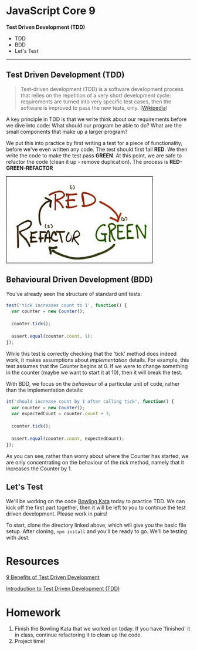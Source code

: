 # JavaScript Core 9

**Test Driven Development (TDD)**

- TDD
- BDD
- Let's Test
---

## Test Driven Development (TDD)
> Test-driven development (TDD) is a software development process that relies on the repetition of a very short development cycle: requirements are turned into very specific test cases, then the software is improved to pass the new tests, only. ([Wikipedia](https://en.wikipedia.org/wiki/Test-driven_development))

A key principle in TDD is that we write think about our requirements before we dive into code: What should our program be able to do? What are the small components that make up a larger program?

We put this into practice by first writing a test for a piece of functionality,
before we've even written any code. The test should first fail **RED**. We then
write the code to make the test pass **GREEN**. At this point, we are safe to
refactor the code (clean it up - remove duplication). The process is
**RED-GREEN-REFACTOR**

![rgr](../assets/red_green_refactor.jpg)

## Behavioural Driven Development (BDD)

You've already seen the structure of standard unit tests:

```js
test('tick increases count to 1', function() {
  var counter = new Counter();

  counter.tick();

  assert.equal(counter.count, 1);
});
```

While this test is correctly checking that the 'tick' method does indeed work,
it makes assumptions about *implementation* details. For example, this test
assumes that the Counter begins at 0. If we were to change something in the
counter (maybe we want to start it at 10), then it will break the test.

With BDD, we focus on the *behaviour* of a particular unit of code, rather than
the implementation details:

```js
it('should increase count by 1 after calling tick', function() {
  var counter = new Counter();
  var expectedCount = counter.count + 1;

  counter.tick();

  assert.equal(counter.count, expectedCount);
});
```

As you can see, rather than worry about where the Counter has started, we are
only concentrating on the behaviour of the *tick* method, namely that it
increases the Counter by 1.


## Let's Test

We'll be working on the code [Bowling
Kata](https://github.com/CodeYourFuture/bowling-tdd) today to practice TDD.
We can kick off the first part together, then it will be left to you to
continue the test driven development. Please work in pairs!

To start, clone the directory linked above, which will give you the basic file
setup. After cloning, `npm install` and you'll be ready to go.
We'll be testing with Jest.

# Resources
[9 Benefits of Test Driven Development](https://www.madetech.com/blog/9-benefits-of-test-driven-development)

[Introduction to Test Driven Development
(TDD)](http://agiledata.org/essays/tdd.html)

# Homework
1. Finish the Bowling Kata that we worked on today. If you have 'finished' it
   in class, continue refactoring it to clean up the code.
2. Project time!
